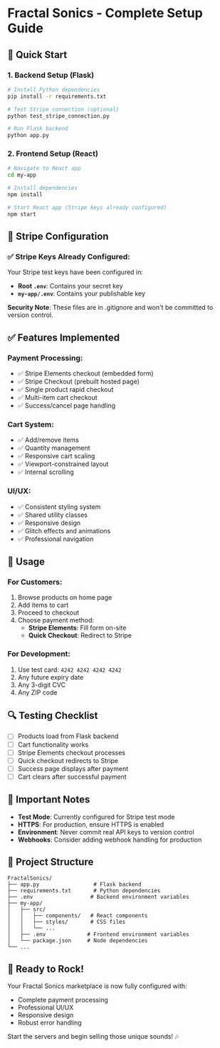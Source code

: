 # Fractal Sonics - Complete Setup Guide

## 🚀 Quick Start

### 1. Backend Setup (Flask)
```bash
# Install Python dependencies
pip install -r requirements.txt

# Test Stripe connection (optional)
python test_stripe_connection.py

# Run Flask backend
python app.py
```

### 2. Frontend Setup (React)
```bash
# Navigate to React app
cd my-app

# Install dependencies
npm install

# Start React app (Stripe keys already configured)
npm start
```

## 🔧 Stripe Configuration

### ✅ Stripe Keys Already Configured:
Your Stripe test keys have been configured in:
- **Root `.env`**: Contains your secret key
- **`my-app/.env`**: Contains your publishable key

**Security Note**: These files are in .gitignore and won't be committed to version control.

## ✅ Features Implemented

### Payment Processing:
- ✅ Stripe Elements checkout (embedded form)
- ✅ Stripe Checkout (prebuilt hosted page)
- ✅ Single product rapid checkout
- ✅ Multi-item cart checkout
- ✅ Success/cancel page handling

### Cart System:
- ✅ Add/remove items
- ✅ Quantity management
- ✅ Responsive cart scaling
- ✅ Viewport-constrained layout
- ✅ Internal scrolling

### UI/UX:
- ✅ Consistent styling system
- ✅ Shared utility classes
- ✅ Responsive design
- ✅ Glitch effects and animations
- ✅ Professional navigation

## 🎯 Usage

### For Customers:
1. Browse products on home page
2. Add items to cart
3. Proceed to checkout
4. Choose payment method:
   - **Stripe Elements**: Fill form on-site
   - **Quick Checkout**: Redirect to Stripe

### For Development:
1. Use test card: `4242 4242 4242 4242`
2. Any future expiry date
3. Any 3-digit CVC
4. Any ZIP code

## 🔍 Testing Checklist

- [ ] Products load from Flask backend
- [ ] Cart functionality works
- [ ] Stripe Elements checkout processes
- [ ] Quick checkout redirects to Stripe
- [ ] Success page displays after payment
- [ ] Cart clears after successful payment

## 🚨 Important Notes

- **Test Mode**: Currently configured for Stripe test mode
- **HTTPS**: For production, ensure HTTPS is enabled
- **Environment**: Never commit real API keys to version control
- **Webhooks**: Consider adding webhook handling for production

## 📁 Project Structure

```
FractalSonics/
├── app.py                 # Flask backend
├── requirements.txt       # Python dependencies
├── .env                  # Backend environment variables
├── my-app/
│   ├── src/
│   │   ├── components/   # React components
│   │   ├── styles/       # CSS files
│   │   └── ...
│   ├── .env             # Frontend environment variables
│   └── package.json     # Node dependencies
└── ...
```

## 🎵 Ready to Rock!

Your Fractal Sonics marketplace is now fully configured with:
- Complete payment processing
- Professional UI/UX
- Responsive design
- Robust error handling

Start the servers and begin selling those unique sounds! 🎶